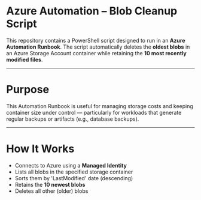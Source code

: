 # Azure Automation – Blob Cleanup Script

This repository contains a PowerShell script designed to run in an **Azure Automation Runbook**. The script automatically deletes the **oldest blobs** in an Azure Storage Account container while retaining the **10 most recently modified files**.

---

# Purpose

This Automation Runbook is useful for managing storage costs and keeping container size under control — particularly for workloads that generate regular backups or artifacts (e.g., database backups).

---

# How It Works

- Connects to Azure using a **Managed Identity**
- Lists all blobs in the specified storage container
- Sorts them by 'LastModified' date (descending)
- Retains the **10 newest blobs**
- Deletes all other (older) blobs